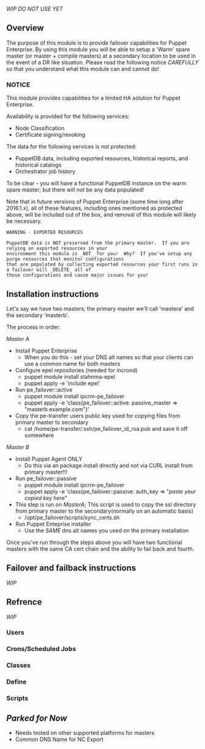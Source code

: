 *_WIP DO NOT USE YET_*

## Overview

The purpose of this module is to provide failover capabilities for Puppet Enterprise.  By using this module 
you will be able to setup a 'Warm' spare master (or master + compile masters) at a secondary location to be used 
in the event of a DR like situation.  Please read the following notice _CAREFULLY_ so that you understand what this module 
can and cannot do!

### NOTICE

This module provides capabilities for a limited HA solution for Puppet Enterprise.

Availability is provided for the following services:

- Node Classification
- Certificate signing/revoking

The data for the following services is *not* protected:

- PuppetDB data, including exported resources, historical reports, and
  historical catalogs
- Orchestrator job history

To be clear - you will have a functional PuppetDB instance on the warm spare master; but there will not 
be any data populated!

Note that in future versions of Puppet Enterprise (some time long after
2016.1.x), all of these features, including ones mentioned as protected above,
will be included out of the box, and removal of this module will likely be
necessary.

``` 
WARNING - EXPORTED RESOURCES

PuppetDB data is NOT preserved from the primary master.  If you are relying on exported resources in your 
environment this module is _NOT_ for you!  Why?  If you've setup any purge resources that monitor configurations
that are populated by collecting exported resources your first runs in a failover will _DELETE_ all of
those configurations and cause major issues for you!

```


## Installation instructions
Let's say we have two masters; the primary master we'll call 'mastera' and the secondary 'masterb'.

The process in order:

*Master A*
  - Install Puppet Enterprise
    - When you do this - set your DNS alt names so that your clients can use a common name for both masters
  - Configure epel repositories (needed for incrond)
    - puppet module install stahnma-epel
    - puppet apply -e 'include epel'
  - Run pe_failover::active
    - puppet module install ipcrm-pe_failover
    - puppet apply -e 'class{pe_failover::active: passive_master => "masterb.example.com"}'
  - Copy the pe-transfer users public key used for copying files from primary master to secondary
    - cat /home/pe-transfer/.ssh/pe_failover_id_rsa.pub and save it off somewhere

*Master B*

  - Install Puppet Agent ONLY
    - Do this via an package install directly and not via CURL install from primary master!!!
  - Run pe_failover::passive
    - puppet module install ipcrm-pe_failover
    - puppet apply -e 'class{pe_failover::passive: auth_key => "_paste your copied key here_"
  - This step is run on *MasterA*; This script is used to copy the ssl directory from primary master to the secondary(normally on an automatic basis)
    - /opt/pe_failover/scripts/sync_certs.sh
  - Run Puppet Enteprise installer
    - Use the _SAME_ dns alt names you used on the primary installation

Once you've run through the steps above you will have two functional masters with the same CA cert chain and the ability to
fail back and fourth.

## Failover and failback instructions
_WIP_

## Refrence
_WIP_

### Users
### Crons/Scheduled Jobs
### Classes
### Define
### Scripts

## _Parked for Now_
- Needs tested on other supported platforms for masters
- Common DNS Name for NC Export


